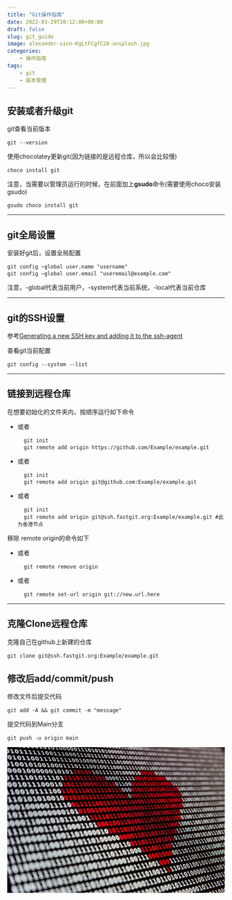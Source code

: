 ```yaml
---
title: "Git操作指南"
date: 2022-03-29T20:12:00+08:00
draft: false
slug: git_guide
image: alexander-sinn-KgLtFCgfC28-unsplash.jpg
categories:
    - 操作指南
tags:
    - git
    - 版本管理
---
```

## 安装或者升级git
git查看当前版本

    git --version

使用chocolatey更新git(因为链接的是远程仓库，所以会比较慢)
    
    choco install git
    
注意，当需要以管理员运行的时候，在前面加上**gsudo**命令(需要使用choco安装gsudo)

    gsudo choco install git

---
## git全局设置
安装好git后，设置全局配置

    git config –global user.name "username"
    git config –global user.email "useremail@example.com"

注意，-global代表当前用户，-system代表当前系统，-local代表当前仓库

---
## git的SSH设置
参考[Generating a new SSH key and adding it to the ssh-agent](https://docs.github.com/cn/authentication/connecting-to-github-with-ssh/generating-a-new-ssh-key-and-adding-it-to-the-ssh-agent)

查看git当前配置

    git config --system --list

---
## 链接到远程仓库
在想要初始化的文件夹内，按顺序运行如下命令

- 或者
    
        git init
        git remote add origin https://github.com/Example/example.git

- 或者

        git init
        git remote add origin git@github.com:Example/example.git

- 或者

        git init
        git remote add origin git@ssh.fastgit.org:Example/example.git #此为香港节点

移除 remote origin的命令如下
- 或者
        
        git remote remove origin
- 或者

        git remote set-url origin git://new.url.here

---
## 克隆Clone远程仓库
克隆自己在github上新建的仓库

    git clone git@ssh.fastgit.org:Example/example.git

## 修改后add/commit/push
修改文件后提交代码

    git add -A && git commit -m "message"

提交代码到Main分支

    git push -u origin main

![Code Your Heart](alexander-sinn-KgLtFCgfC28-unsplash.jpg)